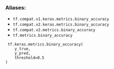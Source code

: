 ### Aliases:
- `tf.compat.v1.keras.metrics.binary_accuracy`
- `tf.compat.v2.keras.metrics.binary_accuracy`
- `tf.compat.v2.metrics.binary_accuracy`
- `tf.metrics.binary_accuracy`

```
 tf.keras.metrics.binary_accuracy(
    y_true,
    y_pred,
    threshold=0.5
)
```
